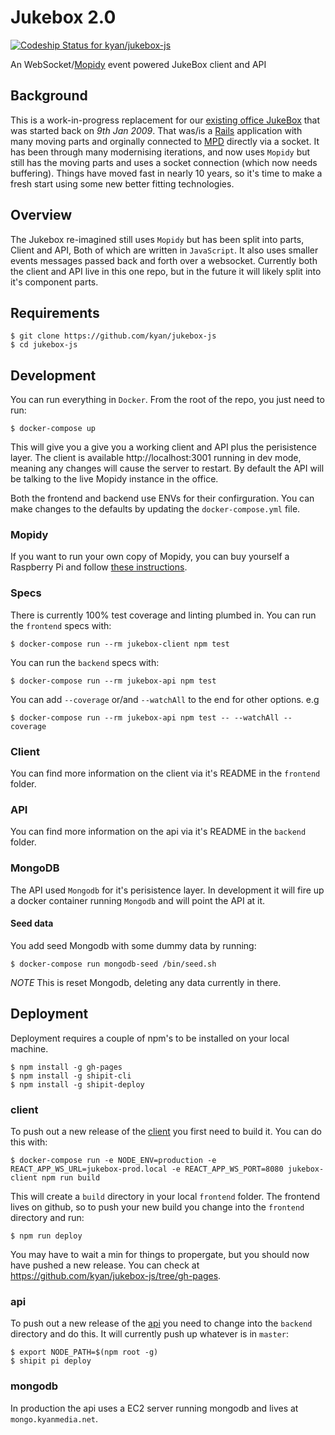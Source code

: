 # Jukebox 2.0

[![Codeship Status for kyan/jukebox-js](https://app.codeship.com/projects/586a0390-c700-0135-502a-06e1aecc9cf3/status?branch=master)](https://app.codeship.com/projects/261300)

An WebSocket/[Mopidy](https://github.com/mopidy) event powered JukeBox client and API

## Background

This is a work-in-progress replacement for our [existing office JukeBox](https://github.com/kyan/jukebox) that was started back on *9th Jan 2009*. That was/is a [Rails](https://github.com/rails) application with many moving parts and orginally connected to [MPD](https://github.com/MusicPlayerDaemon/MPD) directly via a socket. It has been through many modernising iterations, and now uses `Mopidy` but still has the moving parts and uses a socket connection (which now needs buffering). Things have moved fast in nearly 10 years, so it's time to make a fresh start using some new better fitting technologies.

## Overview

The Jukebox re-imagined still uses `Mopidy` but has been split into parts, Client and API, Both of which are written in `JavaScript`. It also uses smaller events messages passed back and forth over a websocket. Currently both the client and API live in this one repo, but in the future it will likely split into it's component parts.

## Requirements

```
$ git clone https://github.com/kyan/jukebox-js
$ cd jukebox-js
```

## Development

You can run everything in `Docker`. From the root of the repo, you just need to run:

```
$ docker-compose up
```

This will give you a give you a working client and API plus the perisistence layer. The client is available http://localhost:3001 running in dev mode, meaning any changes will cause the server to restart. By default the API will be talking to the live Mopidy instance in the office.

Both the frontend and backend use ENVs for their confirguration. You can make changes to the defaults by updating the `docker-compose.yml` file.

### Mopidy

If you want to run your own copy of Mopidy, you can buy yourself a Raspberry Pi and follow [these instructions](docs/mopidy_install.md).

### Specs

There is currently 100% test coverage and linting plumbed in. You can run the `frontend` specs with:

```
$ docker-compose run --rm jukebox-client npm test
```

You can run the `backend` specs with:

```
$ docker-compose run --rm jukebox-api npm test
```

You can add `--coverage` or/and `--watchAll` to the end for other options. e.g
```
$ docker-compose run --rm jukebox-api npm test -- --watchAll --coverage
```

### Client

You can find more information on the client via it's README in the `frontend` folder.

### API

You can find more information on the api via it's README in the `backend` folder.

### MongoDB

The API used `Mongodb` for it's perisistence layer. In development it will fire up a docker container running `Mongodb` and will point the API at it.

#### Seed data

You add seed Mongodb with some dummy data by running:
```
$ docker-compose run mongodb-seed /bin/seed.sh
```
*NOTE* This is reset Mongodb, deleting any data currently in there.

## Deployment

Deployment requires a couple of npm's to be installed on your local machine.
```
$ npm install -g gh-pages
$ npm install -g shipit-cli
$ npm install -g shipit-deploy
```

### client

To push out a new release of the [client](frontend/) you first need to build it. You can do this with:
```
$ docker-compose run -e NODE_ENV=production -e REACT_APP_WS_URL=jukebox-prod.local -e REACT_APP_WS_PORT=8080 jukebox-client npm run build
```
This will create a `build` directory in your local `frontend` folder. The frontend lives on github, so to push your new build you change into the `frontend` directory and run:
```
$ npm run deploy
```
You may have to wait a min for things to propergate, but you should now have pushed a new release. You can check at https://github.com/kyan/jukebox-js/tree/gh-pages.

### api

To push out a new release of the [api](backend/) you need to change into the `backend` directory and do this. It will currently push up whatever is in `master`:
```
$ export NODE_PATH=$(npm root -g)
$ shipit pi deploy
```

### mongodb

In production the api uses a EC2 server running mongodb and lives at `mongo.kyanmedia.net`.
